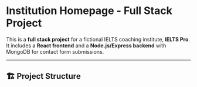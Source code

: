 # Institution Homepage - Full Stack Project

This is a **full stack project** for a fictional IELTS coaching institute, **IELTS Pro**.  
It includes a **React frontend** and a **Node.js/Express backend** with MongoDB for contact form submissions.

---

## 🏗 Project Structure

